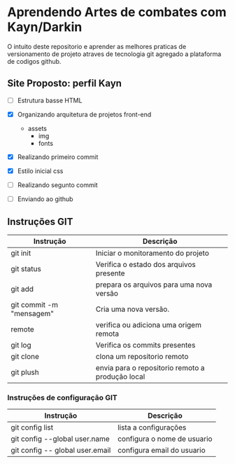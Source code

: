 # Aprendendo Artes de combates com Kayn/Darkin

O intuito deste repositorio e aprender as melhores praticas de versionamento de projeto atraves de tecnologia git agregado a plataforma de codigos github.

## Site Proposto: perfil Kayn

- [ ] Estrutura basse HTML
- [x] Organizando arquitetura de projetos front-end
    - assets
        - img
        - fonts
- [x] Realizando primeiro commit
- [x] Estilo inicial css
- [ ] Realizando segunto commit
- [ ] Enviando ao github


## Instruções GIT

| Instrução | Descrição |
|-|-|
|git init| Iniciar o monitoramento do projeto|
|git status | Verifica o estado dos arquivos presente|
|git add | prepara os arquivos para uma nova versão|
|git commit -m "mensagem"| Cria uma nova versão.|
| remote| verifica ou adiciona uma origem remota|
|git log| Verifica os commits presentes|
|git clone| clona um repositorio remoto|
|git plush| envia para o repositorio remoto a produção local|


### Instruções de configuração GIT

| Instrução | Descrição |
|-|-|
|git config list| lista a configurações|
|git config --global user.name| configura o nome de usuario|
|git config -- global user.email| configura email do usuario|